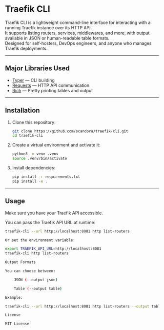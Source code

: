 # Traefik CLI

Traefik CLI is a lightweight command-line interface for interacting with a running Traefik instance over its HTTP API.  
It supports listing routers, services, middlewares, and more, with output available in JSON or human-readable table formats.  
Designed for self-hosters, DevOps engineers, and anyone who manages Traefik deployments.

---

## Major Libraries Used

- [Typer](https://typer.tiangolo.com/) — CLI building
- [Requests](https://docs.python-requests.org/en/latest/) — HTTP API communication
- [Rich](https://rich.readthedocs.io/en/stable/) — Pretty printing tables and output

---

## Installation

1. Clone this repository:

    ```bash
    git clone https://github.com/scandora/traefik-cli.git
    cd traefik-cli
    ```

2. Create a virtual environment and activate it:

    ```bash
    python3 -m venv .venv
    source .venv/bin/activate
    ```

3. Install dependencies:

    ```bash
    pip install -r requirements.txt
    pip install -e .
    ```

---

## Usage

Make sure you have your Traefik API accessible.

You can pass the Traefik API URL at runtime:

```bash
traefik-cli --url http://localhost:8081 http list-routers

Or set the environment variable:

export TRAEFIK_API_URL=http://localhost:8081
traefik-cli http list-routers

Output Formats

You can choose between:

    JSON (--output json)

    Table (--output table)

Example:

traefik-cli --url http://localhost:8081 http list-routers --output table

License

MIT License

